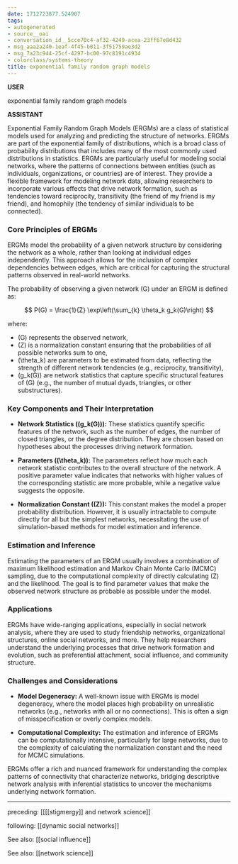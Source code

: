 ```yaml
---
date: 1712723877.524907
tags:
- autogenerated
- source__oai
- conversation_id__5cce70c4-af32-4249-acea-23ff67e8d432
- msg_aaa2a240-1eaf-4f45-b011-3f51759ae3d2
- msg_7a23c944-25cf-4297-bc00-97c8191c4934
- colorclass/systems-theory
title: exponential family random graph models
---
```


**USER**

exponential family random graph models


**ASSISTANT**

Exponential Family Random Graph Models (ERGMs) are a class of statistical models used for analyzing and predicting the structure of networks. ERGMs are part of the exponential family of distributions, which is a broad class of probability distributions that includes many of the most commonly used distributions in statistics. ERGMs are particularly useful for modeling social networks, where the patterns of connections between entities (such as individuals, organizations, or countries) are of interest. They provide a flexible framework for modeling network data, allowing researchers to incorporate various effects that drive network formation, such as tendencies toward reciprocity, transitivity (the friend of my friend is my friend), and homophily (the tendency of similar individuals to be connected).

### Core Principles of ERGMs

ERGMs model the probability of a given network structure by considering the network as a whole, rather than looking at individual edges independently. This approach allows for the inclusion of complex dependencies between edges, which are critical for capturing the structural patterns observed in real-world networks.

The probability of observing a given network \(G\) under an ERGM is defined as:

$$ P(G) = \frac{1}{Z} \exp\left(\sum_{k} \theta_k g_k(G)\right) $$

where:
- \(G\) represents the observed network,
- \(Z\) is a normalization constant ensuring that the probabilities of all possible networks sum to one,
- \(\theta_k\) are parameters to be estimated from data, reflecting the strength of different network tendencies (e.g., reciprocity, transitivity),
- \(g_k(G)\) are network statistics that capture specific structural features of \(G\) (e.g., the number of mutual dyads, triangles, or other substructures).

### Key Components and Their Interpretation

- **Network Statistics (\(g_k(G)\)):** These statistics quantify specific features of the network, such as the number of edges, the number of closed triangles, or the degree distribution. They are chosen based on hypotheses about the processes driving network formation.

- **Parameters (\(\theta_k\)):** The parameters reflect how much each network statistic contributes to the overall structure of the network. A positive parameter value indicates that networks with higher values of the corresponding statistic are more probable, while a negative value suggests the opposite.

- **Normalization Constant (\(Z\)):** This constant makes the model a proper probability distribution. However, it is usually intractable to compute directly for all but the simplest networks, necessitating the use of simulation-based methods for model estimation and inference.

### Estimation and Inference

Estimating the parameters of an ERGM usually involves a combination of maximum likelihood estimation and Markov Chain Monte Carlo (MCMC) sampling, due to the computational complexity of directly calculating \(Z\) and the likelihood. The goal is to find parameter values that make the observed network structure as probable as possible under the model.

### Applications

ERGMs have wide-ranging applications, especially in social network analysis, where they are used to study friendship networks, organizational structures, online social networks, and more. They help researchers understand the underlying processes that drive network formation and evolution, such as preferential attachment, social influence, and community structure.

### Challenges and Considerations

- **Model Degeneracy:** A well-known issue with ERGMs is model degeneracy, where the model places high probability on unrealistic networks (e.g., networks with all or no connections). This is often a sign of misspecification or overly complex models.

- **Computational Complexity:** The estimation and inference of ERGMs can be computationally intensive, particularly for large networks, due to the complexity of calculating the normalization constant and the need for MCMC simulations.

ERGMs offer a rich and nuanced framework for understanding the complex patterns of connectivity that characterize networks, bridging descriptive network analysis with inferential statistics to uncover the mechanisms underlying network formation.


---

preceding: [[[[stigmergy]] and network science]]  


following: [[dynamic social networks]]

See also: [[social influence]]


See also: [[network science]]